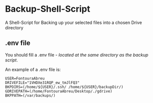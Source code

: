 # Backup-Shell-Script
A Shell-Script for Backing up your selected files into a chosen Drive directory

## .env file
You should fill a .env file - *located at the same directory as the backup script*.

An example of a .env file is:

```
USER=FontouraAbreu
DRIVEFILE="1VHDXe31RQP_ew_tmJlFQ3"
BKPDIRS=(/home/${USER}/.ssh/ /home/${USER}/backupDir/)
GDRIVEPATH=(/home/FontouraAbreu/Desktop/./gdrive)
BKPPATH=(/var/backups/)

```
